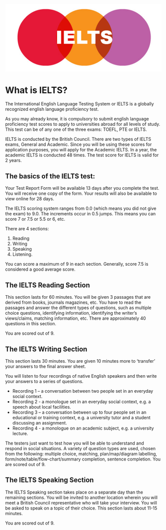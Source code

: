 
![ielts](/public/img/guide_ielts.jpg)

# What is IELTS?


The International English Language Testing System or IELTS is a globally recognized english language proficiency test.

As you may already know, it is compulsory to submit english language proficiency test scores to apply to universities abroad for all levels of study. This test can be of any one of the three exams: TOEFL, PTE or IELTS.

IELTS is conducted by the British Council. There are two types of IELTS exams, General and Academic. Since you will be using these scores for application purposes, you will apply for the Academic IELTS. In a year, the academic IELTS is conducted 48 times. The test score for IELTS is valid for 2 years.



## The basics of the IELTS test:

Your Test Report Form will be available 13 days after you complete the test. You will receive one copy of the form. Your results will also be available to view online for 28 days.

The IELTS scoring system ranges from 0.0 (which means you did not give the exam) to 9.0. The increments occur in 0.5 jumps. This means you can score 7 or 7.5 or 5.5 or 6, etc.

There are 4 sections:

1. Reading
2. Writing
3. Speaking
4. Listening.

You can score a maximum of 9 in each section. Generally, score 7.5 is considered a good average score.



## The IELTS Reading Section

This section lasts for 60 minutes. You will be given 3 passages that are derived from books, journals magazines, etc. You have to read the passages and answer the different types of questions, such as multiple choice questions, identifying information, identifying the writer’s views/claims, matching information, etc. There are approximately 40 questions in this section.

You are scored out of 9.



## The IELTS Writing Section

This section lasts 30 minutes. You are given 10 minutes more to ‘transfer’ your answers to the final answer sheet.

You will listen to four recordings of native English speakers and then write your answers to a series of questions.

- Recording 1 – a conversation between two people set in an everyday social context.
- Recording 2 - a monologue set in an everyday social context, e.g. a speech about local facilities.
- Recording 3 – a conversation between up to four people set in an educational or training context, e.g. a university tutor and a student discussing an assignment.
- Recording 4 - a monologue on an academic subject, e.g. a university lecture.

The testers just want to test how you will be able to understand and respond in social situations. A variety of question types are used, chosen from the following: multiple choice, matching, plan/map/diagram labelling, form/note/table/flow-chart/summary completion, sentence completion. You are scored out of 9.



## **The IELTS Speaking Section**

The IELTS Speaking section takes place on a separate day than the remaining sections. You will be invited to another location wherein you will meet a British Council representative who will take your interview. You will be asked to speak on a topic of their choice. This section lasts about 11-15 minutes.

You are scored out of 9.